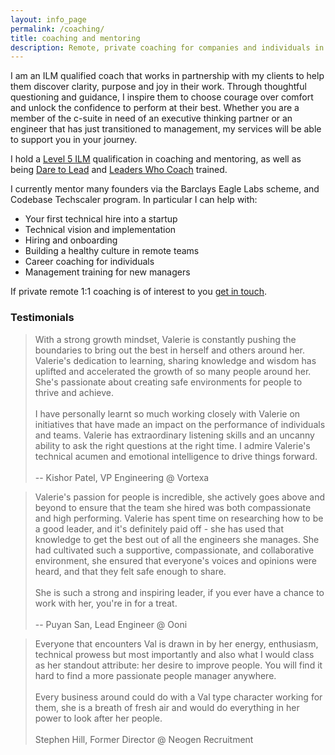 ```yaml
---
layout: info_page
permalink: /coaching/
title: coaching and mentoring
description: Remote, private coaching for companies and individuals in tech from a leader with 15 years of experience. Hiring, onboarding, diversity and inclusion, line management, confidence, leadership, team performance and much more.
---
```

I am an ILM qualified coach that works in partnership with my clients to help them discover clarity, purpose and joy in their work. Through thoughtful questioning and guidance, I inspire them to choose courage over comfort and unlock the confidence to perform at their best. Whether you are a member of the c-suite in need of an executive thinking partner or an engineer that has just transitioned to management, my services will be able to support you in your journey.

I hold a [Level 5 ILM](https://www.britishschoolofcoaching.com/qualifications/ilm-level-5-coaching-mentoring/) qualification in coaching and mentoring, as well as being [Dare to Lead](https://brenebrown.com/hubs/dare-to-lead/) and [Leaders Who Coach](https://betterconversations.co/courses-programmes/leaders-who-coach/]) trained.

I currently mentor many founders via the Barclays Eagle Labs scheme, and Codebase Techscaler program. In particular I can help with:
* Your first technical hire into a startup
* Technical vision and implementation
* Hiring and onboarding
* Building a healthy culture in remote teams
* Career coaching for individuals
* Management training for new managers

If private remote 1:1 coaching is of interest to you <a href="mailto:coaching@outragedpinkracoon.com?subject=Coaching Inquiry from Website">get in touch</a>.

### Testimonials

> With a strong growth mindset, Valerie is constantly pushing the boundaries to bring out the best in herself and others around her. Valerie's dedication to learning, sharing knowledge and wisdom has uplifted and accelerated the growth of so many people around her. She's passionate about creating safe environments for people to thrive and achieve. <br><br>I have personally learnt so much working closely with Valerie on initiatives that have made an impact on the performance of individuals and teams. Valerie has extraordinary listening skills and an uncanny ability to ask the right questions at the right time. I admire Valerie's technical acumen and emotional intelligence to drive things forward.
<br><br> <span class='pink'> -- Kishor Patel, VP Engineering @ Vortexa <span>

> Valerie's passion for people is incredible, she actively goes above and beyond to ensure that the team she hired was both compassionate and high performing. Valerie has spent time on researching how to be a good leader, and it's definitely paid off - she has used that knowledge to get the best out of all the engineers she manages. She had cultivated such a supportive, compassionate, and collaborative environment, she ensured that everyone's voices and opinions were heard, and that they felt safe enough to share. <br><br> She is such a strong and inspiring leader, if you ever have a chance to work with her, you're in for a treat.
<br><br> <span class='pink'>-- Puyan San, Lead Engineer @ Ooni</span>

> Everyone that encounters Val is drawn in by her energy, enthusiasm, technical prowess but most importantly and also what I would class as her standout attribute: her desire to improve people. You will find it hard to find a more passionate people manager anywhere. <br><br> Every business around could do with a Val type character working for them, she is a breath of fresh air and would do everything in her power to look after her people.
<br><br> <span class='pink'>Stephen Hill, Former Director @ Neogen Recruitment<span>
